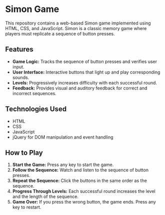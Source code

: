 # Simon Game

This repository contains a web-based Simon game implemented using HTML, CSS, and JavaScript. Simon is a classic memory game where players must replicate a sequence of button presses. 

## Features

- **Game Logic:** Tracks the sequence of button presses and verifies user input.
- **User Interface:** Interactive buttons that light up and play corresponding sounds.
- **Levels:** Progressively increases difficulty with each successful round.
- **Feedback:** Provides visual and auditory feedback for correct and incorrect sequences.

## Technologies Used

- HTML
- CSS
- JavaScript
- jQuery for DOM manipulation and event handling

## How to Play

1. **Start the Game:** Press any key to start the game.
2. **Follow the Sequence:** Watch and listen to the sequence of button presses.
3. **Repeat the Sequence:** Click the buttons in the same order as the sequence.
4. **Progress Through Levels:** Each successful round increases the level and the length of the sequence.
5. **Game Over:** If you press the wrong button, the game ends. Press any key to restart.

